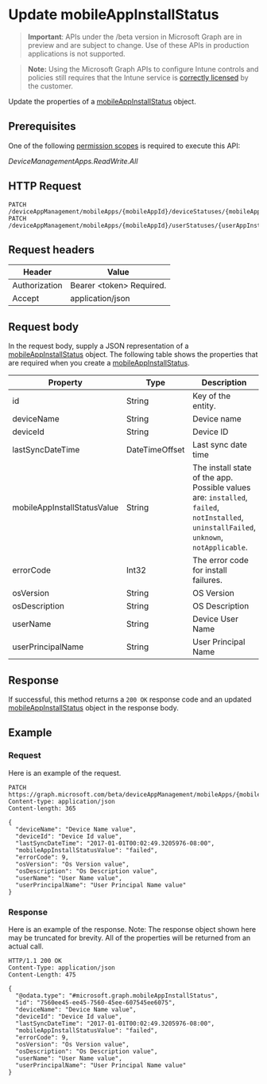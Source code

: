 ﻿# Update mobileAppInstallStatus

> **Important**: APIs under the /beta version in Microsoft Graph are in preview and are subject to change. Use of these APIs in production applications is not supported.

> **Note:** Using the Microsoft Graph APIs to configure Intune controls and policies still requires that the Intune service is [correctly licensed](https://go.microsoft.com/fwlink/?linkid=839381) by the customer.

Update the properties of a [mobileAppInstallStatus](../resources/intune_apps_mobileappinstallstatus.md) object.
## Prerequisites
One of the following [permission scopes](https://developer.microsoft.com/en-us/graph/docs/authorization/permission_scopes) is required to execute this API:

*DeviceManagementApps.ReadWrite.All*
## HTTP Request
<!-- {
  "blockType": "ignored"
}
-->
```http
PATCH /deviceAppManagement/mobileApps/{mobileAppId}/deviceStatuses/{mobileAppInstallStatusId}
PATCH /deviceAppManagement/mobileApps/{mobileAppId}/userStatuses/{userAppInstallStatusId}/deviceStatuses/{mobileAppInstallStatusId}
```

## Request headers
|Header|Value|
|---|---|
|Authorization|Bearer &lt;token&gt; Required.|
|Accept|application/json|

## Request body
In the request body, supply a JSON representation of a [mobileAppInstallStatus](../resources/intune_apps_mobileappinstallstatus.md) object.
The following table shows the properties that are required when you create a [mobileAppInstallStatus](../resources/intune_apps_mobileappinstallstatus.md).

|Property|Type|Description|
|---|---|---|
|id|String|Key of the entity.|
|deviceName|String|Device name|
|deviceId|String|Device ID|
|lastSyncDateTime|DateTimeOffset|Last sync date time|
|mobileAppInstallStatusValue|String|The install state of the app. Possible values are: `installed`, `failed`, `notInstalled`, `uninstallFailed`, `unknown`, `notApplicable`.|
|errorCode|Int32|The error code for install failures.|
|osVersion|String|OS Version|
|osDescription|String|OS Description|
|userName|String|Device User Name|
|userPrincipalName|String|User Principal Name|



## Response
If successful, this method returns a `200 OK` response code and an updated [mobileAppInstallStatus](../resources/intune_apps_mobileappinstallstatus.md) object in the response body.

## Example
### Request
Here is an example of the request.
```http
PATCH https://graph.microsoft.com/beta/deviceAppManagement/mobileApps/{mobileAppId}/deviceStatuses/{mobileAppInstallStatusId}
Content-type: application/json
Content-length: 365

{
  "deviceName": "Device Name value",
  "deviceId": "Device Id value",
  "lastSyncDateTime": "2017-01-01T00:02:49.3205976-08:00",
  "mobileAppInstallStatusValue": "failed",
  "errorCode": 9,
  "osVersion": "Os Version value",
  "osDescription": "Os Description value",
  "userName": "User Name value",
  "userPrincipalName": "User Principal Name value"
}
```

### Response
Here is an example of the response. Note: The response object shown here may be truncated for brevity. All of the properties will be returned from an actual call.
```http
HTTP/1.1 200 OK
Content-Type: application/json
Content-Length: 475

{
  "@odata.type": "#microsoft.graph.mobileAppInstallStatus",
  "id": "7560ee45-ee45-7560-45ee-607545ee6075",
  "deviceName": "Device Name value",
  "deviceId": "Device Id value",
  "lastSyncDateTime": "2017-01-01T00:02:49.3205976-08:00",
  "mobileAppInstallStatusValue": "failed",
  "errorCode": 9,
  "osVersion": "Os Version value",
  "osDescription": "Os Description value",
  "userName": "User Name value",
  "userPrincipalName": "User Principal Name value"
}
```




